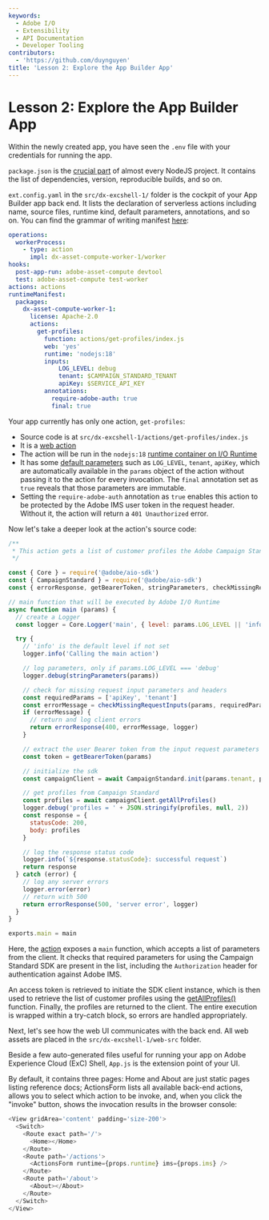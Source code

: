 ```yaml
---
keywords:
  - Adobe I/O
  - Extensibility
  - API Documentation
  - Developer Tooling
contributors:
  - 'https://github.com/duynguyen'
title: 'Lesson 2: Explore the App Builder App'
---
```


# Lesson 2: Explore the App Builder App

Within the newly created app, you have seen the `.env` file with your credentials for running the app. 

`package.json` is the [crucial part](https://docs.npmjs.com/creating-a-package-json-file) of almost every NodeJS project. It contains the list of dependencies, version, reproducible builds, and so on.

`ext.config.yaml` in the `src/dx-excshell-1/` folder is the cockpit of your App Builder app back end. It lists the declaration of serverless actions including name, source files, runtime kind, default parameters, annotations, and so on. You can find the grammar of writing manifest [here](https://github.com/apache/openwhisk-wskdeploy/blob/master/docs/programming_guide.md#wskdeploy-utility-by-example):

```yaml
operations:
  workerProcess:
    - type: action
      impl: dx-asset-compute-worker-1/worker
hooks:
  post-app-run: adobe-asset-compute devtool
  test: adobe-asset-compute test-worker
actions: actions
runtimeManifest:
  packages:
    dx-asset-compute-worker-1:
      license: Apache-2.0
      actions:
        get-profiles:
          function: actions/get-profiles/index.js
          web: 'yes'
          runtime: 'nodejs:18'
          inputs:
              LOG_LEVEL: debug
              tenant: $CAMPAIGN_STANDARD_TENANT
              apiKey: $SERVICE_API_KEY
          annotations:
            require-adobe-auth: true
            final: true
```

Your app currently has only one action, `get-profiles`:

* Source code is at `src/dx-excshell-1/actions/get-profiles/index.js`
* It is a [web action](/runtime/docs/guides/using/creating_actions/#invoking-web-actions)
* The action will be run in the `nodejs:18` [runtime container on I/O Runtime](/runtime/docs/guides/reference/runtimes)
* It has some [default parameters](/runtime/docs/guides/using/creating_actions/#working-with-parameters) such as `LOG_LEVEL`, `tenant`, `apiKey`, which are automatically available in the `params` object of the action without passing it to the action for every invocation. The `final` annotation set as `true` reveals that those parameters are immutable.
* Setting the `require-adobe-auth` annotation as `true` enables this action to be protected by the Adobe IMS user token in the request header. Without it, the action will return a `401 Unauthorized` error.

Now let's take a deeper look at the action's source code:

```javascript
/**
 * This action gets a list of customer profiles the Adobe Campaign Standard API
 */

const { Core } = require('@adobe/aio-sdk')
const { CampaignStandard } = require('@adobe/aio-sdk')
const { errorResponse, getBearerToken, stringParameters, checkMissingRequestInputs } = require('../utils')

// main function that will be executed by Adobe I/O Runtime
async function main (params) {
  // create a Logger
  const logger = Core.Logger('main', { level: params.LOG_LEVEL || 'info' })

  try {
    // 'info' is the default level if not set
    logger.info('Calling the main action')

    // log parameters, only if params.LOG_LEVEL === 'debug'
    logger.debug(stringParameters(params))

    // check for missing request input parameters and headers
    const requiredParams = ['apiKey', 'tenant']
    const errorMessage = checkMissingRequestInputs(params, requiredParams, ['Authorization'])
    if (errorMessage) {
      // return and log client errors
      return errorResponse(400, errorMessage, logger)
    }

    // extract the user Bearer token from the input request parameters
    const token = getBearerToken(params)

    // initialize the sdk
    const campaignClient = await CampaignStandard.init(params.tenant, params.apiKey, token)

    // get profiles from Campaign Standard
    const profiles = await campaignClient.getAllProfiles()
    logger.debug('profiles = ' + JSON.stringify(profiles, null, 2))
    const response = {
      statusCode: 200,
      body: profiles
    }

    // log the response status code
    logger.info(`${response.statusCode}: successful request`)
    return response
  } catch (error) {
    // log any server errors
    logger.error(error)
    // return with 500
    return errorResponse(500, 'server error', logger)
  }
}

exports.main = main
```

Here, the [action](https://github.com/apache/openwhisk/blob/master/docs/actions-nodejs.md) exposes a `main` function, which accepts a list of parameters from the client. It checks that required parameters for using the Campaign Standard SDK are present in the list, including the `Authorization` header for authentication against Adobe IMS.

An access token is retrieved to initiate the SDK client instance, which is then used to retrieve the list of customer profiles using the [getAllProfiles()](https://docs.adobe.com/content/help/en/campaign-standard/using/working-with-apis/managing-profiles/retrieving-profiles.html) function. Finally, the profiles are returned to the client. The entire execution is wrapped within a try-catch block, so errors are handled appropriately.

Next, let's see how the web UI communicates with the back end. All web assets are placed in the `src/dx-excshell-1/web-src` folder.

Beside a few auto-generated files  useful for running your app on Adobe Experience Cloud (ExC) Shell, `App.js` is the extension point of your UI.  

By default, it contains three pages: Home and About are just static pages listing reference docs; ActionsForm lists all available back-end actions, allows you to select which action to be invoke, and, when you click the "invoke" button, shows the invocation results in the browser console:

```javascript
<View gridArea='content' padding='size-200'>
  <Switch>
    <Route exact path='/'>
      <Home></Home>
    </Route>
    <Route path='/actions'>
      <ActionsForm runtime={props.runtime} ims={props.ims} />
    </Route>
    <Route path='/about'>
      <About></About>
    </Route>
  </Switch>
</View>
```
